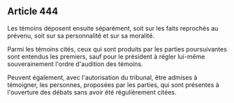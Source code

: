 Article 444
----
Les témoins déposent ensuite séparément, soit sur les faits reprochés au
prévenu, soit sur sa personnalité et sur sa moralité.

Parmi les témoins cités, ceux qui sont produits par les parties poursuivantes
sont entendus les premiers, sauf pour le président à régler lui-même
souverainement l'ordre d'audition des témoins.

Peuvent également, avec l'autorisation du tribunal, être admises à témoigner,
les personnes, proposées par les parties, qui sont présentes à l'ouverture des
débats sans avoir été régulièrement citées.
